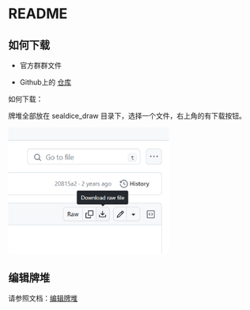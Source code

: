 # README


## 如何下载

- 官方群群文件

- Github上的 [仓库](https://github.com/sealdice/draw)

如何下载：

牌堆全部放在 sealdice_draw 目录下，选择一个文件，右上角的有下载按钮。

<img src="./docs/1.png" alt="image-20240228191444969" style="zoom: 80%;" />

## 编辑牌堆

请参照文档：[编辑牌堆](https://docs.sealdice.com/advanced/edit_deck.html#%E6%A6%82%E8%A7%88)
